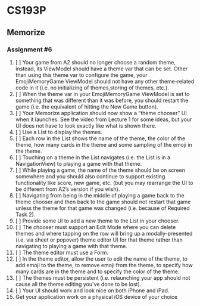 
# CS193P

## Memorize

### Assignment #6

1. [ ] Your game from A2 should no longer choose a random theme, instead, its ViewModel should have a theme var that can be set. Other than using this theme var to configure the game, your EmojiMemoryGame ViewModel should not have any other theme-related code in it (i.e. no initializing of themes,storing of themes, etc.).
2. [ ] When the theme var in your EmojiMemoryGame ViewModel is set to something that was different than it was before, you should restart the game (i.e. the equivalent of hitting the New Game button).
3. [ ] Your Memorize application should now show a “theme chooser” UI when it launches. See the video from Lecture 1 for some ideas, but your UI does not have to look exactly like what is shown there.
4. [ ] Use a List to display the themes.
5. [ ] Each row in the List shows the name of the theme, the color of the theme, how many cards in the theme and some sampling of the emoji in the theme.
6. [ ] Touching on a theme in the List navigates (i.e. the List is in a NavigationView) to playing a game with that theme.
7. [ ] While playing a game, the name of the theme should be on screen somewhere and you should also continue to support existing functionality like score, new game, etc. (but you may rearrange the UI to be different from A2’s version if you wish).
8. [ ] Navigating from being in the middle of playing a game back to the theme chooser and then back to the game should not restart that game unless the theme for that game was changed (i.e. because of Required Task 2).
9. [ ] Provide some UI to add a new theme to the List in your chooser.
10. [ ] The chooser must support an Edit Mode where you can delete themes and where tapping on the row will bring up a modally-presented (i.e. via sheet or popover) theme editor UI for that theme rather than navigating to playing a game with that theme.
11. [ ] The theme editor must use a Form.
12. [ ] In the theme editor, allow the user to edit the name of the theme, to add emoji to the theme, to remove emoji from the theme, to specify how many cards are in the theme and to specify the color of the theme.
13. [ ] The themes must be persistent (i.e. relaunching your app should not cause all the theme editing you’ve done to be lost).
14. [ ] Your UI should work and look nice on both iPhone and iPad.
15. Get your application work on a physical iOS device of your choice